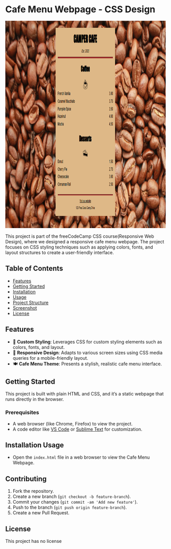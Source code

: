 # Cafe Menu Webpage - CSS Design

<img src="https://github.com/pulemojatau/CafeMenu/blob/main/menu.png" alt="Cafe Menu Screenshot" width="580" height="650"/>

This project is part of the freeCodeCamp CSS course(Responsive Web Design), where we designed a responsive cafe menu webpage. The project focuses on CSS styling techniques such as applying colors, fonts, and layout structures to create a user-friendly interface.

## Table of Contents
- [Features](#features)
- [Getting Started](#getting-started)
- [Installation](#installation)
- [Usage](#usage)
- [Project Structure](#project-structure)
- [Screenshot](#screenshot)
- [License](#license)

## Features
- 🎨 **Custom Styling**: Leverages CSS for custom styling elements such as colors, fonts, and layout.
- 📱 **Responsive Design**: Adapts to various screen sizes using CSS media queries for a mobile-friendly layout.
- 🍽️ **Cafe Menu Theme**: Presents a stylish, realistic cafe menu interface.

## Getting Started
This project is built with plain HTML and CSS, and it’s a static webpage that runs directly in the browser.

### Prerequisites
- A web browser (like Chrome, Firefox) to view the project.
- A code editor like [VS Code](https://code.visualstudio.com/) or [Sublime Text](https://www.sublimetext.com/) for customization.

## Installation Usage

- Open the `index.html` file in a web browser to view the Cafe Menu Webpage.


## Contributing
   
  1. Fork the repository.
  2. Create a new branch (`git checkout -b feature-branch`).
  3. Commit your changes (`git commit -am 'Add new feature'`).
  4. Push to the branch (`git push origin feature-branch`).
  5. Create a new Pull Request.

## License
   This project has no license      




